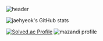 ![header](https://capsule-render.vercel.app/api?type=waving&color=auto&height=300&section=header&desc=Sunrin%20Software%20Division%20116th&descAlign=70&text=Jaehyeok3017&fontSize=70&FontAlignY=40)

![jaehyeok's GitHub stats](https://github-readme-stats.vercel.app/api?username=jaehyeok3017&show_icons=true&theme=radical)


[![Solved.ac Profile](http://mazassumnida.wtf/api/v2/generate_badge?boj=gghh3017)](https://solved.ac/gghh3017/)
![mazandi profile](http://mazandi.herokuapp.com/api?handle=gghh3017&theme=warm)
